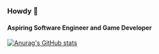 ### Howdy 👋

#### Aspiring Software Engineer and Game Developer

[![Anurag's GitHub stats](https://github-readme-stats.vercel.app/api?username=cuche2003)](https://github.com/anuraghazra/github-readme-stats)
